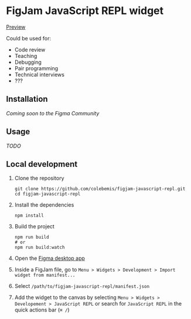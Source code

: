 # FigJam JavaScript REPL widget

[Preview](https://twitter.com/colebemis/status/1450977693202145283)

Could be used for:
- Code review
- Teaching
- Debugging
- Pair programming
- Technical interviews
- ???

## Installation

_Coming soon to the Figma Community_

## Usage

_TODO_

## Local development

1. Clone the repository

   ```shell
   git clone https://github.com/colebemis/figjam-javascript-repl.git
   cd figjam-javascript-repl
   ```

1. Install the dependencies

   ```shell
   npm install
   ```
1. Build the project

   ```shell
   npm run build
   # or
   npm run build:watch
   ```

1. Open the [Figma desktop app](https://www.figma.com/downloads/)

1. Inside a FigJam file, go to `Menu > Widgets > Development > Import widget from manifest...`

1. Select `/path/to/figjam-javascript-repl/manifest.json`

1. Add the widget to the canvas by selecting `Menu > Widgets > Developement > JavaScript REPL` or search for `JavaScript REPL` in the quick actions bar (`⌘ /`)
